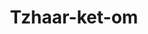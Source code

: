 ---
layout: item
title: Tzhaar-ket-om
item-id: 6528
datatable: true
id: 6528
name: "Tzhaar-ket-om"
members: true
lowalch: 20000
highalch: 30000
examine: "A maul of obsidian."
monsters:
  - id: 2173
    name: "TzHaar-Ket"
    members: true
    combat_level: 149
    wiki_url: "https://oldschool.runescape.wiki/w/TzHaar-Ket#Level_149"
    drops:
      - quantity: "1"
        rarity: 0.001953125
    image: "https://oldschool.runescape.wiki/images/thumb/6/6c/TzHaar-Ket.png/200px-TzHaar-Ket.png?ee1fa"
  - id: 7679
    name: "TzHaar-Ket"
    members: true
    combat_level: 221
    wiki_url: "https://oldschool.runescape.wiki/w/TzHaar-Ket#Level_221"
    drops:
      - quantity: "1"
        rarity: 0.001953125
    image: "https://oldschool.runescape.wiki/images/thumb/6/6c/TzHaar-Ket.png/200px-TzHaar-Ket.png?ee1fa"
---